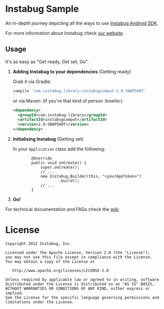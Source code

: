 Instabug Sample
========

An in-depth journey depicting all the ways to use [Instabug Android SDK][1].

For more information about Instabug check [our website][2].


Usage
--------
It's as easy as "Get ready, Get set, Go".

1. <b>Adding Instabug to your dependencies</b> (Getting ready)

    Grab it via Gradle:
    ```groovy
    compile 'com.instabug.library:instabugcompat:2.0-SNAPSHOT'
    ```
    or via Maven: (if you're that kind of person :bowtie:)
    ```xml
    <dependency>
      <groupId>com.instabug.library</groupId>
      <artifactId>instabugcompat</artifactId>
      <version>2.0-SNAPSHOT</version>
    </dependency>
    ```

1. <b>Initialising Instabug</b> (Getting set)

    In your `Application` class add the following:
    ```
            @Override
            public void onCreate() {
                super.onCreate();
                // ...
                new Instabug.Builder(this, "<yourAppToken>")
                        .build();
                // ...
            }
    ```

1. <b>Go!</b>
    
For technical documentation and FAQs check the [wiki][wiki]

License
=======

    Copyright 2012 Instabug, Inc.

    Licensed under the Apache License, Version 2.0 (the "License");
    you may not use this file except in compliance with the License.
    You may obtain a copy of the License at

       http://www.apache.org/licenses/LICENSE-2.0

    Unless required by applicable law or agreed to in writing, software
    distributed under the License is distributed on an "AS IS" BASIS,
    WITHOUT WARRANTIES OR CONDITIONS OF ANY KIND, either express or implied.
    See the License for the specific language governing permissions and
    limitations under the License.


 [1]: https://instabug.com/sdk-integration#android
 [2]: https://instabug.com/
 [wiki]: https://github.com/Instabug/android-sample/wiki
